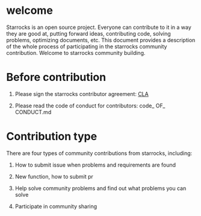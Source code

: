# welcome

Starrocks is an open source project. Everyone can contribute to it in a way they are good at, putting forward ideas, contributing code, solving problems, optimizing documents, etc. This document provides a description of the whole process of participating in the starrocks community contribution. Welcome to starrocks community building.

# Before contribution

1. Please sign the starrocks contributor agreement: [CLA](https://cla-assistant.io/StarRocks/starrocks)

2. Please read the code of conduct for contributors: code_ OF_ CONDUCT.md

# Contribution type

There are four types of community contributions from starrocks, including:

1. How to submit issue when problems and requirements are found

2. New function, how to submit pr

3. Help solve community problems and find out what problems you can solve

4. Participate in community sharing